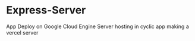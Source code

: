 # Express-Server
App Deploy on Google Cloud Engine
Server hosting in cyclic app
making a vercel server

